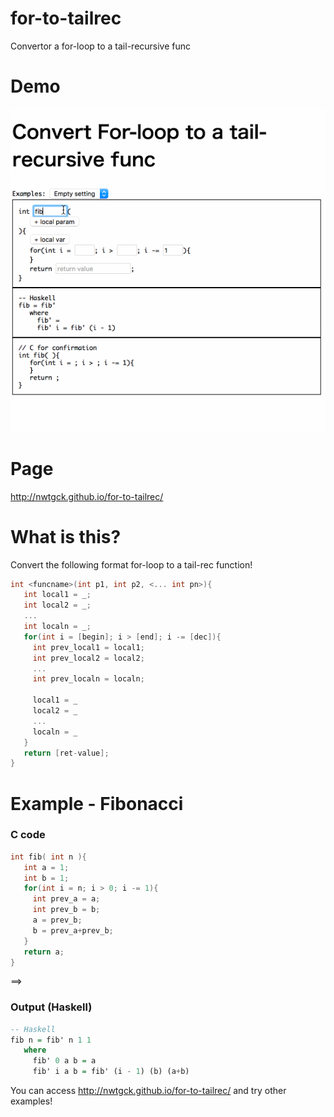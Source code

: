 for-to-tailrec
==

Convertor a for-loop to a tail-recursive func

# Demo

![](./demo-images/demo1.gif)

# Page

http://nwtgck.github.io/for-to-tailrec/

# What is this?

Convert the following format for-loop to a tail-rec function!

```c
int <funcname>(int p1, int p2, <... int pn>){
   int local1 = _;
   int local2 = _;
   ...
   int localn = _;
   for(int i = [begin]; i > [end]; i -= [dec]){
     int prev_local1 = local1;
     int prev_local2 = local2;
     ...
     int prev_localn = localn;

     local1 = _
     local2 = _
     ...
     localn = _
   }
   return [ret-value];
}
```

# Example - Fibonacci


### C code

```c
int fib( int n ){
   int a = 1;
   int b = 1;
   for(int i = n; i > 0; i -= 1){
     int prev_a = a;
     int prev_b = b;
     a = prev_b;
     b = prev_a+prev_b;
   }
   return a;
}
```

==>

### Output (Haskell)

```haskell
-- Haskell
fib n = fib' n 1 1
   where
     fib' 0 a b = a
     fib' i a b = fib' (i - 1) (b) (a+b)
```

You can access http://nwtgck.github.io/for-to-tailrec/ and try other examples!
